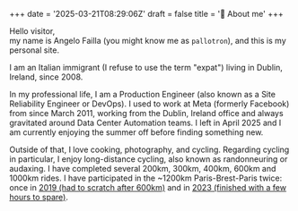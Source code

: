 +++
date = '2025-03-21T08:29:06Z'
draft = false
title = '👋 About me'
+++

Hello visitor,  
my name is Angelo Failla (you might know me as `pallotron`), and this is my personal site.

I am an Italian immigrant (I refuse to use the term "expat") living in Dublin, Ireland, since 2008.

In my professional life, I am a Production Engineer (also known as a Site
Reliability Engineer or DevOps).
I used to work at Meta (formerly Facebook) from since March 2011, working from the Dublin, Ireland office and always gravitated around Data Center Automation teams. I left in April 2025 and I am currently enjoying the summer off before finding something new.

Outside of that, I love cooking, photography, and cycling.
Regarding cycling in particular, I enjoy long-distance cycling, also known as
randonneuring or audaxing. I have completed several 200km, 300km, 400km, 600km and
1000km rides. I have participated in the ~1200km Paris-Brest-Paris twice: once
in [2019 (had to scratch after 600km)](https://www.strava.com/activities/2647579112)
and in [2023 (finished with a few hours to spare)](https://www.strava.com/activities/9715990200).
